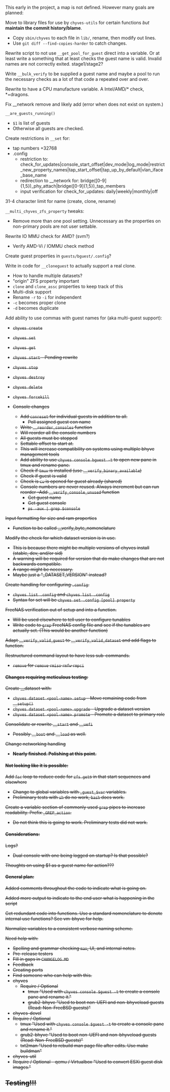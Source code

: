 This early in the project, a map is not defined. However many goals are planned:

Move to library files for use by `chyves-utils` for certain functions _but_ **maintain the commit history/blame**.
- Copy `sbin/chyves` to each file in `lib/`, rename, then modify out lines.
- Use `git diff --find-copies-harder` to catch changes.

Rewrite script to not use `__get_pool_for_guest` direct into a variable. Or at least write a something that at least checks the guest name is valid. Invalid names are not correctly exited. stage1/stage2?

Write `__bulk_verify` to be supplied a guest name and maybe a pool to run the necessary checks as a lot of that code a repeated over and over.

Rewrite to have a CPU manufacture variable. A Intel/AMD/* check, *=dragons.

Fix __network remove and likely add (error when does not exist on system.)

`__are_guests_running()`
- `$1` is list of guests
- Otherwise all guests are checked.

Create restrictions in `__set` for:
- tap numbers +32768
- .config
   - restriction to: check_for_updates|console_start_offset|dev_mode|log_mode|restrict_new_property_names|tap_start_offset|tap_up_by_default|vlan_iface_base_name
   - redirection to __network for: bridge([0-9]{1,5})_phy_attach|bridge([0-9]{1,5})_tap_members
   - input verification for check_for_updates: daily|weekly|monthly|off

31-4 character limit for name (create, clone, rename)

`__multi_chyves_zfs_property` tweaks:
- Remove more than one pool setting. Unnecessary as the properties on non-primary pools are not user settable.

Rewrite IO MMU check for AMD? (svm?)
- Verify AMD-Vi / IOMMU check method

Create guest properties in `guests/bguest/.config`?

Write in code for `__cloneguest` to actually support a real clone.
- How to handle multiple datasets?
- "origin" ZFS property important
- `clone` and `clone_assc` properties to keep track of this
- Multi-disk support
- Rename `-r` to `-i` for independent
- `-c` becomes proper clone
- `-d` becomes duplicate

Add ability to use commas with guest names for (aka multi-guest support):
- <strike>`chyves create`<strike>
- <strike>`chyves set`<strike>
- `chyves get`
- `chyves start` - Pending rewrite
- `chyves stop`
- `chyves destroy`
- `chyves delete`
- `chyves forcekill`

- Console changes
  - Add `conreset` for individual guests in addition to all.
     - Poll assigned guest con name
  - Write `__reorder_consoles` function
   - Will reorder all the console numbers
   - All guests must be stopped
   - <strike>Settable offset to start at.<strike>
   - This will increase compatibility on systems using multiple bhyve management tools
  - Add ability to use `chyves console bguest -t` to open new pane in tmux and rename pane.
   - Check if `tmux` is installed (use `__verify_binary_available`)
   - Check if guest is valid
   - Check is `cu` is opened for guest already (shared)
  - Console numbers are never reused. Always increment but can run reorder
  -Add `__verify_console_unused` function
    - Get guest name
    - Get guest console
    - `ps -aux | grep $console`

Input formatting for size and ram properties
- Function to be called __verify_byte_nomenclature

Modify the check for which dataset version is in use.
- This is because there might be multiple versions of chyves install (stable, dev, and/or sid)
- A warning will be required for version that do make changes that are not backwards compatible.
- A range might be necessary.
- Maybe just a "_DATASET_VERSION" instead?

Create handling for configuring `.config`.
- <strike>`chyves list .config` and `chyves list .config`</strike>
- Syntax for set will be `chyves set .config [pool] property`

<strike>FreeNAS verification out of setup and into a function.</strike>
- Will be used elsewhere to tell user to configure tunables
- Write code to `grep` FreeNAS config file and see if the tunables are actually set. (This would be another function)

Adapt `__verify_valid_guest` to `__verify_valid_dataset` and add flags to function.

Restructured command layout to have less sub-commands.
- `remove` for `remove` `rmiso` `rmfw` `rmpci`

#### Changes requiring meticulous testing:

Create __dataset with:
- `chyves dataset <pool-name> setup`  - Move remaining code from `__setup()`
- `chyves dataset <pool-name> upgrade`  - Upgrade a dataset version
- `chyves dataset <pool-name> promote`  - Promote a dataset to primary role

Consolidate or rewrite `__start` and `__uefi`
- Possibly `__boot` and `__load` as well.

Change networking handling
- **Nearly finished. Polishing at this point.**

#### Not looking like it is possible:

Add `for` loop to reduce code for `zfs get`s in that start sequences and elsewhere
- Change to global variables with `_guest_$var` variables.
- Preliminary tests with `sh` do no work, `bash` does work.

Create a variable section of commonly used `grep` pipes to increase readability. Prefix `_GREP_action`.
- Do not think this is going to work. Preliminary tests did not work.

#### Considerations:

Logs?
- Dual console with one being logged on startup? Is that possible?

Thoughts on using $1 as a guest name for action???

#### General plan:
Added comments throughout the code to indicate what is going on.

Added more output to indicate to the end user what is happening in the script

Get redundant code into functions. Use a standard nomenclature to denote internal use functions? See vm-bhyve for help.

Normalize variables to a consistent verbose naming scheme.

Need help with:
- Spelling and grammar checking `man`, UI, and internal notes.
- Pre-release testers
- Fill in gaps in `CHANGELOG.MD`
- Feedback
- Creating ports
 - Find someone who can help with this.
 - chyves
   - Require / Optional
     - tmux "Used with `chyves console $guest -t` to create a console pane and rename it."
      - grub2-bhyve "Used to boot non-UEFI and non-bhyveload guests (Read: Non-FreeBSD guests)"
 -  chyves-devel
   - Require / Optional
     - tmux "Used with `chyves console $guest -t` to create a console pane and rename it."
      - grub2-bhyve "Used to boot non-UEFI and non-bhyveload guests (Read: Non-FreeBSD guests)"
      - txt2man "Used to rebuild man page file after edits. Use make buildman"
 -  chyves-util
   -  Require / Optional
     - qemu / Virtualbox "Used to convert ESXi guest disk images."

## Testing!!!
